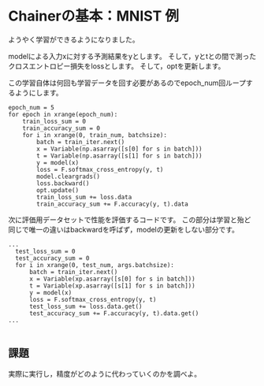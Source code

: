 # Chainerの基本：MNIST 例

ようやく学習ができるようになりました。

modelによる入力xに対する予測結果をyとします。
そして，yとtとの間で測ったクロスエントロピー損失をlossとします。
そして，optを更新します。

この学習自体は何回も学習データを回す必要があるのでepoch_num回ループするようにします。
```
epoch_num = 5
for epoch in xrange(epoch_num):
    train_loss_sum = 0
    train_accuracy_sum = 0
    for i in xrange(0, train_num, batchsize):
        batch = train_iter.next()
        x = Variable(np.asarray([s[0] for s in batch]))
        t = Variable(np.asarray([s[1] for s in batch]))
        y = model(x)
        loss = F.softmax_cross_entropy(y, t)
        model.cleargrads()
        loss.backward()
        opt.update()
        train_loss_sum += loss.data
        train_accuracy_sum += F.accuracy(y, t).data
```

次に評価用データセットで性能を評価するコードです。
この部分は学習と殆ど同じで唯一の違いはbackwardを呼ばず，modelの更新をしない部分です。
```
...
  test_loss_sum = 0
  test_accuracy_sum = 0
  for i in xrange(0, test_num, args.batchsize):
      batch = train_iter.next()
      x = Variable(xp.asarray([s[0] for s in batch]))
      t = Variable(xp.asarray([s[1] for s in batch]))
      y = model(x)
      loss = F.softmax_cross_entropy(y, t)
      test_loss_sum += loss.data.get()
      test_accuracy_sum += F.accuracy(y, t).data.get()
...
```

```

```

## 課題

実際に実行し，精度がどのように代わっていくのかを調べよ。



